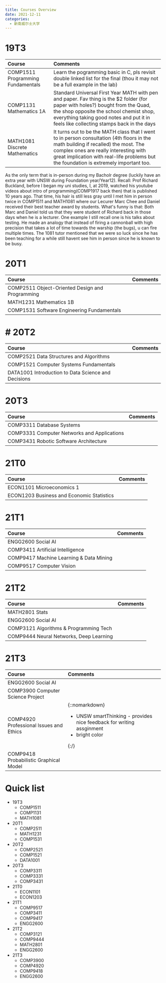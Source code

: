 ```yaml
---
title: Courses Overview
date: 2021-12-11
categories:
  - 新南威尔士大学
---
```


# 19T3

| Course | Comments                       |  
|:-------|:---------------------------    | 
|COMP1511 Programming Fundamentals| Learn the pogramming basic in C, pls revisit double linked list for the final (thou it may not be a full example in the lab) |  
|COMP1131 Mathematics 1A| Standard Universal First Year MATH with pen and paper. Fav thing is the $2 folder (for paper with holes?) bought from the Quad, the shop opposite the school chemist shop, everything taking good notes and put it in feels like collecting stamps back in the days|  
|MATH1081 Discrete Mathematics| It turns out to be the MATH class that I went to in person consultation (4th floors in the math building if recalled) the most. The complex ones are really interesting with great implication with real-life problems but the foundation is extremely important too.| 

As the only term that is in-person during my Bacholr degree (luckily have an extra year with UNSW during Foundation year/Year12).
Recall: Prof Richard Buckland, before I began my uni studies, I, at 2019, watched his youtube videos about intro of programming(COMP1917 back then) that is published 10 years ago. That time, his hair is still less gray until I met him in person twice in COMP1511 and MATH1081 where our Lecurer Marc Chee and Daniel received their best teacher award by students. What's funny is that: Both Marc and Daniel told us that they were  student of Richard back in those days when he is a lecturer. One example I still recall one is his talks about testing. He made an analogy that instead of firing a cannonball with high precision that takes a lot of time towards the warship (the bugs), u can fire multiple times.
The 1081 tutor mentioned that we were so luck since he has been teaching for a while still havent see him in person since he is known to be busy.

# 20T1

| Course | Comments                       |  
|:-------|:---------------------------    | 
|COMP2511 Object-Oriented Design and Programming| |  
|MATH1231 Mathematics 1B| |  
|COMP1531 Software Engineering Fundamentals| |  

# # 20T2

| Course | Comments                       |  
|:-------|:---------------------------    | 
|COMP2521 Data Structures and Algorithms| |  
|COMP1521 Computer Systems Fundamentals| |  
|DATA1001 Introduction to Data Science and Decisions| |  

# 20T3
	
| Course | Comments                       |  
|:-------|:---------------------------    | 
|COMP3311 Database Systems| |  
|COMP3331 Computer Networks and Applications|  |
|COMP3431 Robotic Software Architecture|  |

# 21T0

| Course | Comments                       |  
|:-------|:---------------------------    | 
|ECON1101 Microeconomics 1| |  
|ECON1203 Business and Economic Statistics| |  

# 21T1

| Course | Comments                       |  
|:-------|:---------------------------    | 
|ENGG2600 Social AI| |  
|COMP3411 Artificial Intelligence| |  
|COMP9417 Machine Learning & Data Mining| |  
|COMP9517 Computer Vision| |  

# 21T2

| Course | Comments                       |  
|:-------|:---------------------------    | 
|MATH2801 Stats| |  
|ENGG2600 Social AI| |  
|COMP3121 Algorithms & Programming Tech| |  
|COMP9444 Neural Networks, Deep Learning| |  

# 21T3

| Course | Comments                       |    
|:-------|:---------------------------    |   
|ENGG2600  Social AI||    
|COMP3900 Computer Science Project| |    
|COMP4920 Professional Issues and Ethics|  {::nomarkdown}<ul><li>UNSW smartThinking - provides nice feedback for writing assginment<li>bright color</li></ul>{:/} |  |    
|COMP9418 Probabilistic Graphical Model| |  


# Quick list
  - 19T3  
    - COMP1511  
    - COMP1131  
    - MATH1081  
  - 20T1  
    - COMP2511  
    - MATH1231  
    - COMP1531  
  - 20T2  
    - COMP2521  
    - COMP1521  
    - DATA1001  
  - 20T3  
    - COMP3311  
    - COMP3331  
    - COMP3431  
  - 21T0  
    - ECON1101  
    - ECON1203  
  - 21T1  
    - COMP9517  
    - COMP3411  
    - COMP9417  
    - ENGG2600  
  - 21T2  
    - COMP3121  
    - COMP9444  
    - MATH2801  
    - ENGG2600  
  - 21T3  
    - COMP3900  
    - COMP4920  
    - COMP9418  
    - ENGG2600  